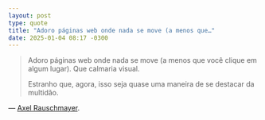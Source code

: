 ```yaml
---
layout: post
type: quote
title: "Adoro páginas web onde nada se move (a menos que…"
date: 2025-01-04 08:17 -0300
---
```

>Adoro páginas web onde nada se move (a menos que você clique em algum lugar). Que calmaria visual.
>
>Estranho que, agora, isso seja quase uma maneira de se destacar da multidão.

— [Axel Rauschmayer](https://fosstodon.org/@rauschma/113669139843152443).